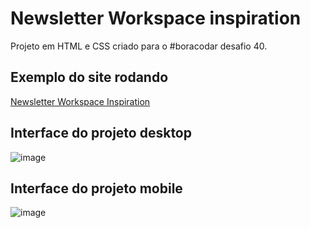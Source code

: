 # Newsletter Workspace inspiration

Projeto em HTML e CSS criado para o #boracodar desafio 40.

## Exemplo do site rodando
[Newsletter Workspace Inspiration](https://gustavolarsen.github.io/newsletter-workstation-inspiration)

## Interface do projeto desktop
![image](https://github.com/gustavolarsen/newsletter-workstation-inspiration/assets/55494775/1b4e7b11-3739-4cf8-aaea-6a1b73ac3d70)

## Interface do projeto mobile
![image](https://github.com/gustavolarsen/newsletter-workstation-inspiration/assets/55494775/ea5ce741-d9ca-49fd-84ac-08abeb33a313)

